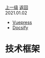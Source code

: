 <div class="extend-header">
    <div class="info">
        <div class="record">
            <a class="back" href="./">上一级</a>
            <a class="back" href="./">返回</a>
        </div>        
        <div class="mini">
            <span>2021.01.02</span>
        </div>
    </div>
    <div class="content"><div class="custom-block children"><ul><li><a href="/framework/vuepress">Vuepress</a></li><li><a href="/framework/docsify">Docsify</a></li></ul></div></div>
</div>
<div class="content-header">
<h1>技术框架</h1>
</div>
